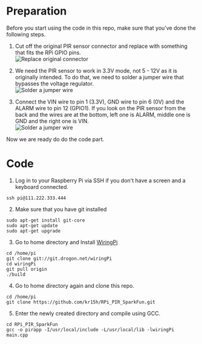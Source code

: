 Preparation
===========

Before you start using the code in this repo, make sure that you've done the following steps.

1. Cut off the original PIR sensor connector and replace with something that fits the RPi GPIO pins.<br>![Replace original connector](https://raw.github.com/kr15h/RPi_PIR_SparkFun/master/connector.jpg)

2. We need the PIR sensor to work in 3.3V mode, not 5 - 12V as it is originally intended. To do that, we need to solder a jumper wire that bypasses the voltage regulator.<br>![Solder a jumper wire](https://raw.github.com/kr15h/RPi_PIR_SparkFun/master/jumper.jpg)

3. Connect the VIN wire to pin 1 (3.3V), GND wire to pin 6 (0V) and the ALARM wire to pin 12 (GPIO1). If you look on the PIR sensor from the back and the wires are at the bottom, left one is ALARM, middle one is GND and the right one is VIN.<br>![Solder a jumper wire](https://raw.github.com/kr15h/RPi_PIR_SparkFun/master/wiring.jpg)

Now we are ready do do the code part.

Code
====

1. Log in to your Raspberry Pi via SSH if you don't have a screen and a keyboard connected.<br>
```
ssh pi@111.222.333.444
```

2. Make sure that you have git installed<br>
```
sudo apt-get install git-core
sudo apt-get update
sudo apt-get upgrade
```

3. Go to home directory and Install [WiringPi](http://wiringpi.com)<br>
```
cd /home/pi
git clone git://git.drogon.net/wiringPi
cd wiringPi
git pull origin
./build
```

4. Go to home directory again and clone this repo.<br>
```
cd /home/pi
git clone https://github.com/kr15h/RPi_PIR_SparkFun.git
```

5. Enter the newly created directory and compile using GCC.<br>
```
cd RPi_PIR_SparkFun
gcc -o pirapp -I/usr/local/include -L/usr/local/lib -lwiringPi main.cpp
```